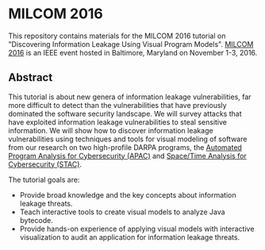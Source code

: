# MILCOM 2016
This repository contains materials for the MILCOM 2016 tutorial on "Discovering Information Leakage Using Visual Program Models". [MILCOM 2016](http://events.afcea.org/milcom16/public/enter.aspx) is an IEEE event hosted in Baltimore, Maryland on November 1-3, 2016. 

## Abstract
This tutorial is about new genera of information leakage vulnerabilities, far more difficult to detect than the vulnerabilities that have previously dominated the software security landscape. We will survey attacks that have exploited information leakage vulnerabilities to steal sensitive information. We will show how to discover information leakage vulnerabilities using techniques and tools for visual modeling of software from our research on two high-profile DARPA programs, the [Automated Program Analysis for Cybersecurity (APAC)](http://www.darpa.mil/program/automated-program-analysis-for-cybersecurity) and [Space/Time Analysis for Cybersecurity (STAC)](http://www.darpa.mil/program/space-time-analysis-for-cybersecurity).

The tutorial goals are:

- Provide broad knowledge and the key concepts about information leakage threats.
- Teach interactive tools to create visual models to analyze Java bytecode.
- Provide hands-on experience of applying visual models with interactive visualization to audit an application for information leakage threats.
